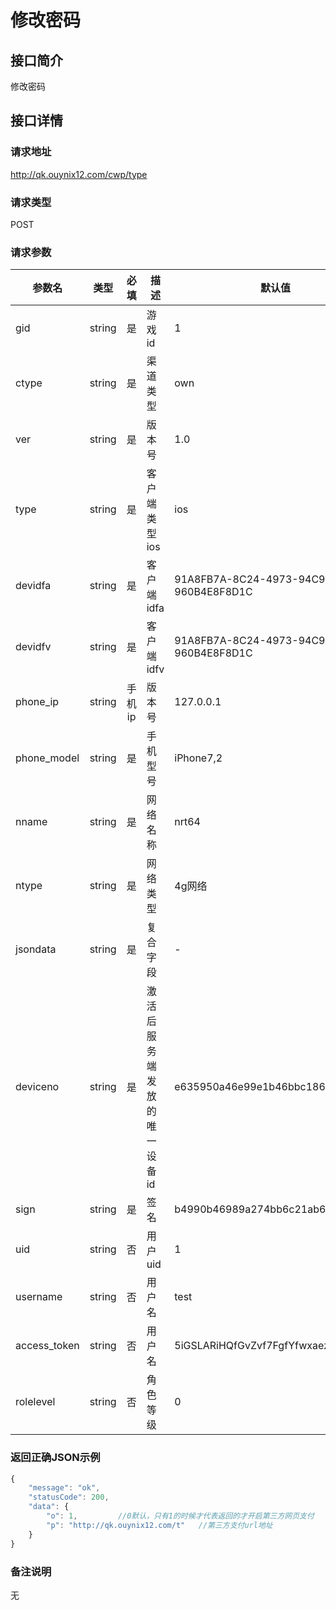 # 修改密码

## 接口简介
修改密码

## 接口详情

### 请求地址
http://qk.ouynix12.com/cwp/type

### 请求类型
POST

### 请求参数
| 参数名 | 类型 | 必填 | 描述 | 默认值 |
| --- | :---: | :---: | --- | --- |
| gid | string | 是 | 游戏id | 1 |
| ctype | string | 是 | 渠道类型 | own |
| ver | string | 是 | 版本号 | 1.0 |
| type | string | 是 | 客户端类型 ios | ios |
| devidfa | string | 是 | 客户端idfa | 91A8FB7A-8C24-4973-94C9-960B4E8F8D1C |
| devidfv | string | 是 | 客户端idfv | 91A8FB7A-8C24-4973-94C9-960B4E8F8D1C |
| phone_ip | string | 手机ip | 版本号 | 127.0.0.1 |
| phone_model | string | 是 | 手机型号 | iPhone7,2 |
| nname | string | 是 | 网络名称 | nrt64 |
| ntype | string | 是 | 网络类型 | 4g网络 |
| jsondata | string | 是 | 复合字段 | - |
| deviceno | string | 是 | 激活后服务端发放的唯一设备id | e635950a46e99e1b46bbc1866918c520 |
| sign | string | 是 | 签名 | b4990b46989a274bb6c21ab688d01bb3 |
| uid | string | 否 | 用户uid | 1 |
| username | string | 否 | 用户名 | test |
| access_token | string | 否 | 用户名 | 5iGSLARiHQfGvZvf7FgfYfwxaezivRYG |
| rolelevel | string | 否 | 角色等级 | 0 |

### 返回正确JSON示例
```javascript
{
    "message": "ok",
    "statusCode": 200,
    "data": {
        "o": 1,         //0默认，只有1的时候才代表返回的才开启第三方网页支付
        "p": "http://qk.ouynix12.com/t"   //第三方支付url地址
    }
}
```



### 备注说明
无
